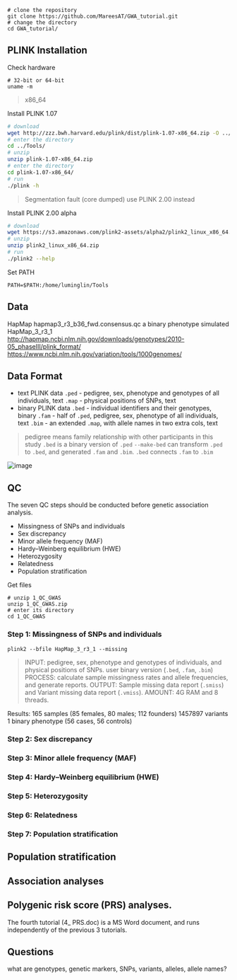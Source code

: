 ```
# clone the repository
git clone https://github.com/MareesAT/GWA_tutorial.git
# change the directory
cd GWA_tutorial/
```
## PLINK Installation
Check hardware
```
# 32-bit or 64-bit
uname -m
```
>x86_64

Install PLINK 1.07
```bash
# download
wget http://zzz.bwh.harvard.edu/plink/dist/plink-1.07-x86_64.zip -O ../Tools/plink-1.07-x86_64.zip
# enter the directory
cd ../Tools/
# unzip
unzip plink-1.07-x86_64.zip
# enter the directory
cd plink-1.07-x86_64/
# run
./plink -h
```
>Segmentation fault (core dumped)
>use PLINK 2.00 instead

Install PLINK 2.00 alpha
```bash
# download
wget https://s3.amazonaws.com/plink2-assets/alpha2/plink2_linux_x86_64.zip
# unzip
unzip plink2_linux_x86_64.zip
# run
./plink2 --help
```
Set PATH
```
PATH=$PATH:/home/luminglin/Tools
```
## Data
HapMap
hapmap3_r3_b36_fwd.consensus.qc
a binary phenotype simulated
HapMap_3_r3_1
http://hapmap.ncbi.nlm.nih.gov/downloads/genotypes/2010-05_phaseIII/plink_format/ 
https://www.ncbi.nlm.nih.gov/variation/tools/1000genomes/
## Data Format
- text PLINK data
`.ped` - pedigree, sex, phenotype and genotypes of all individuals, text
`.map` - physical positions of SNPs, text
- binary PLINK data
`.bed` - individual identifiers and their genotypes, binary
`.fam` - half of `.ped`, pedigree, sex, phenotype of all individuals, text
`.bim` - an extended `.map`, with allele names in two extra cols, text
>pedigree means family relationship with other participants in this study
>`.bed` is a binary version of `.ped`
>`--make-bed` can transform `.ped` to `.bed`, and generated `.fam` and `.bim`. `.bed` connects `.fam` to `.bim`

![image](https://onlinelibrary.wiley.com/cms/asset/6e29248d-8bf5-4fc4-b707-339a5312526a/mpr1608-fig-0001-m.png)
## QC
The seven QC steps should be conducted before genetic association analysis.
 - Missingness of SNPs and individuals
 - Sex discrepancy
 - Minor allele frequency (MAF)
 - Hardy–Weinberg equilibrium (HWE)
 - Heterozygosity
 - Relatedness
 - Population stratification

Get files
```
# unzip 1_QC_GWAS
unzip 1_QC_GWAS.zip 
# enter its directory
cd 1_QC_GWAS
```
### Step 1: Missingness of SNPs and individuals
```
plink2 --bfile HapMap_3_r3_1 --missing
```
>INPUT: pedigree, sex, phenotype and genotypes of individuals, and physical positions of SNPs. user binary version (`.bed`, `.fam`, `.bim`)
>PROCESS: calculate sample missingness rates and allele frequencies, and generate reports.
>OUTPUT: Sample missing data report (`.smiss`) and Variant missing data report (`.vmiss`).
>AMOUNT: 4G RAM and 8 threads. 

Results:
165 samples (85 females, 80 males; 112 founders)
1457897 variants
1 binary phenotype (56 cases, 56 controls)

### Step 2: Sex discrepancy
### Step 3: Minor allele frequency (MAF)
### Step 4: Hardy–Weinberg equilibrium (HWE)
### Step 5: Heterozygosity
### Step 6: Relatedness
### Step 7: Population stratification

## Population stratification
## Association analyses
## Polygenic risk score (PRS) analyses.
The fourth tutorial (4_ PRS.doc) is a MS Word document, and runs independently of the previous 3 tutorials.
## Questions
what are genotypes, genetic markers, SNPs, variants, alleles, allele names?
<!--stackedit_data:
eyJoaXN0b3J5IjpbMTg5MzA4OTM1NiwxNjk2Mzk2NTksLTk2MD
M2MDM0NCwxNjQ2MzYwODE3LC00OTAwODAwMzcsLTE5MTYwNDgx
MzEsLTE4MzI5MTE5MTYsLTMxMDk1Nzg1NSw1MTUyNTc2NTEsND
I2MTQzMzM2LC0xOTM4OTQ3ODU5LC0xODE3OTk5NjUxLC0xNjM3
MDIzMzA5LDE3NzQ5NDkyNTQsLTE2MTUwNjQ1MCwtMTM1OTgwNz
M5OCwxMjQzNDkyNDgyLDEzMzU5NjQ5NCwtMTkyMDgyMTc5MSwt
NDM4OTI4MjI0XX0=
-->